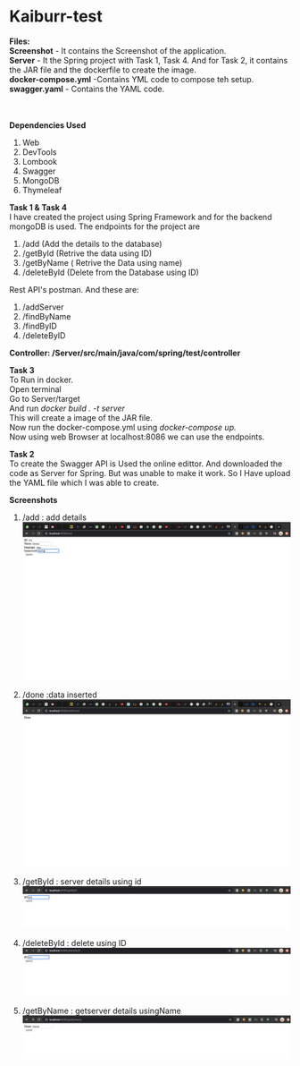 # Kaiburr-test

<b>Files:</b><br/>
<b>Screenshot</b> - It contains the Screenshot of the application.<br/>
<b>Server</b> - It the Spring project with Task 1, Task 4. And for Task 2, it contains the JAR file and the dockerfile to create the image.<br/>
<b>docker-compose.yml</b> -Contains YML code to compose teh setup. <br/>
<b>swagger.yaml</b> - Contains the YAML code.<br/>
<br/><br/>

<b>Dependencies Used</b><br/>
1. Web<br/>
2. DevTools<br/>
3. Lombook<br/>
4. Swagger<br/>
5. MongoDB<br/>
6. Thymeleaf<br/>

<b>Task 1 & Task 4</b><br>
I have created the project using Spring Framework and for the backend mongoDB is used. The endpoints for the project are <br/>
1. /add (Add the details to the database) <br/>
2. /getById (Retrive the data using ID) <br/>
3. /getByName ( Retrive the Data using name) <br/>
4. /deleteById (Delete from the Database using ID) <br/>

 Rest API's postman. And these are:<br/>
1. /addServer <br/>
2. /findByName <br/>
3. /findByID <br/>
4. /deleteByID <br/>

<b>Controller: /Server/src/main/java/com/spring/test/controller</b><br/>

<b> Task 3 </b></br>
To Run in docker.</br>
Open terminal</br>
Go to Server/target </br>
And run <i>docker build . -t server </i> </br>
This will create a image of the JAR file. </br>
Now run the docker-compose.yml using <i> docker-compose up. </i> </br>
Now using web Browser at localhost:8086 we can use the endpoints.</br>

<b> Task 2 </b></br>
To create the Swagger API is Used the online edittor. And downloaded the code as Server for Spring. But was unable to make it work. So I Have upload the YAML file which I was able to create. </br>

<b>Screenshots</b><br>

1. /add : add details<br/>
<img src="Screenshots/Docker/1)%20Add%20the%20data.png"> <br/>

2. /done :data inserted <br/>
<img src="Screenshots/Docker/2)%20Confirmation%20of%20data.png"> <br/>

3. /getById : server details using id <br/>
<img src="Screenshots/Docker/3)%20Find%20by%20id.png"> <br/>

4. /deleteById : delete using ID <br/>
<img src="Screenshots/Docker/7)%20Delete%20by%20id.png"> <br/>
5. /getByName :  getserver details usingName <br/>
<img src="Screenshots/Docker/5)%20Find%20by%20name.png"> <br/>



